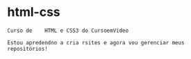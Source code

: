 # html-css
    Curso de    HTML e CSS3 do CursoemVideo

    Estou apredendno a cria rsites e agora vou gerenciar meus repositórios!